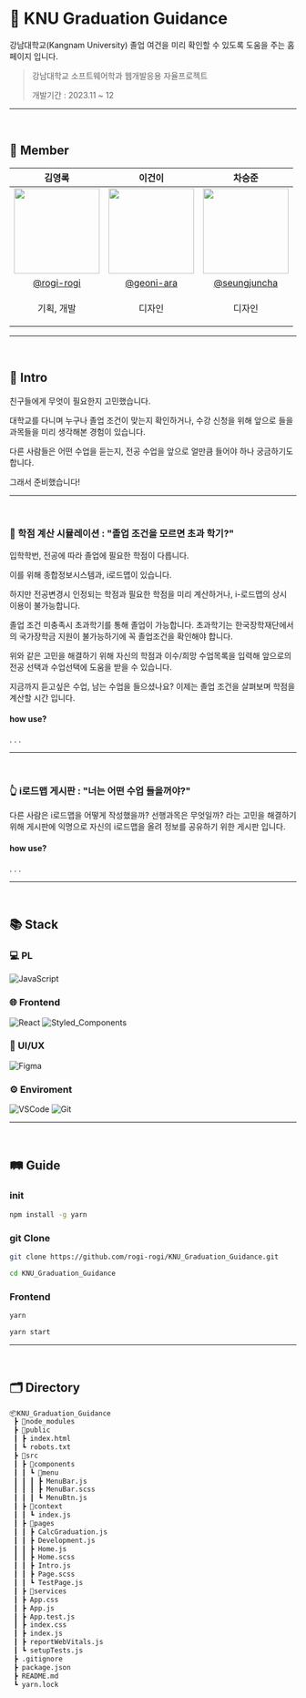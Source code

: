 # 🏫 KNU Graduation Guidance

강남대학교(Kangnam University) 졸업 여건을 미리 확인할 수 있도록 도움을 주는 홈페이지 입니다.

> 강남대학교 소프트웨어학과 웹개발응용 자율프로젝트
>
> 개발기간 : 2023.11 ~ 12

<hr/><br>

## 🤝 Member

|                                     김영록                                      |                                     이건이                                     |                                      차승준                                      |
| :-----------------------------------------------------------------------------: | :----------------------------------------------------------------------------: | :------------------------------------------------------------------------------: |
| <img src="https://avatars.githubusercontent.com/u/95115004?v=4" width="150px"/> | <img src="https://avatars.githubusercontent.com/u/8115130?v=4" width="150px"/> | <img src="https://avatars.githubusercontent.com/u/151488428?v=4" width="150px"/> |
|                   [@rogi-rogi](https://github.com/rogi-rogi)                    |                     [@geoni-ara](https://github.com/geoni)                     |                  [@seungjuncha](https://github.com/seungjuncha)                  |
|                  <p style="white-space:nowrap">기획, 개발</p>                   |                                     디자인                                     |                                      디자인                                      |

<hr/><br>

## 👋 Intro

친구들에게 무엇이 필요한지 고민했습니다.

대학교를 다니며 누구나 졸업 조건이 맞는지 확인하거나, 수강 신청을 위해 앞으로 들을 과목들을 미리 생각해본 경험이 있습니다.

다른 사람들은 어떤 수업을 듣는지, 전공 수업을 앞으로 얼만큼 들어야 하나 궁금하기도 합니다.

그래서 준비했습니다!

<hr/><br>

### 🔢 학점 계산 시뮬레이션 : "졸업 조건을 모르면 초과 학기?"

입학학번, 전공에 따라 졸업에 필요한 학점이 다릅니다.

이를 위해 종합정보시스템과, i로드맵이 있습니다.

하지만 전공변경시 인정되는 학점과 필요한 학점을 미리 계산하거나, i-로드맵의 상시 이용이 불가능합니다.

졸업 조건 미충족시 초과학기를 통해 졸업이 가능합니다.
초과학기는 한국장학재단에서의 국가장학금 지원이 불가능하기에 꼭 졸업조건을 확인해야 합니다.

위와 같은 고민을 해결하기 위해 자신의 학점과 이수/희망 수업목록을 입력해 앞으로의 전공 선택과 수업선택에 도움을 받을 수 있습니다.

지금까지 듣고싶은 수업, 남는 수업을 들으셨나요?
이제는 졸업 조건을 살펴보며 학점을 계산할 시간 입니다.

#### how use?

.
.
.

<hr/><br>

### 👆 i로드맵 게시판 : "너는 어떤 수업 들을꺼야?"

다른 사람은 i로드맵을 어떻게 작성했을까? 선행과목은 무엇일까? 라는 고민을 해결하기 위해 게시판에 익명으로 자신의 i로드맵을 올려 정보를 공유하기 위한 게시판 입니다.

#### how use?

.
.
.

<hr/><br>

## 📚 Stack

### 💻 PL

![JavaScript](https://img.shields.io/badge/javascript-F7DF1E?style=for-the-badge&logo=Javascript&logoColor=0D1117)

### 🌐 Frontend

![React](https://img.shields.io/badge/React-61DAFB?style=for-the-badge&logo=react&logoColor=0D1117)
![Styled_Components](https://img.shields.io/badge/Styled_Components-DB7093?style=for-the-badge&logo=Styled-Components&logoColor=white)

### 🎨 UI/UX

![Figma](https://img.shields.io/badge/Figma-F24E1E?style=for-the-badge&logo=figma&logoColor=white)

### ⚙️ Enviroment

![VSCode](https://img.shields.io/badge/VSCode-007ACC?style=for-the-badge&logo=visualstudiocode&logoColor=white)
![Git](https://img.shields.io/badge/Git-F05032?style=for-the-badge&logo=git&logoColor=white)

<hr/><br>

## 🛤️ Guide

### init

```cmd
npm install -g yarn
```

### git Clone

```bash
git clone https://github.com/rogi-rogi/KNU_Graduation_Guidance.git

cd KNU_Graduation_Guidance
```

### Frontend

```cmd
yarn

yarn start
```

<hr/><br>

## 🗂️ Directory

```bash
📦KNU_Graduation_Guidance
 ┣ 📂node_modules
 ┣ 📂public
 ┃ ┣ index.html
 ┃ ┗ robots.txt
 ┣ 📂src
 ┃ ┣ 📂components
 ┃ ┃ ┗ 📂menu
 ┃ ┃ ┃ ┣ MenuBar.js
 ┃ ┃ ┃ ┣ MenuBar.scss
 ┃ ┃ ┃ ┗ MenuBtn.js
 ┃ ┣ 📂context
 ┃ ┃ ┗ index.js
 ┃ ┣ 📂pages
 ┃ ┃ ┣ CalcGraduation.js
 ┃ ┃ ┣ Development.js
 ┃ ┃ ┣ Home.js
 ┃ ┃ ┣ Home.scss
 ┃ ┃ ┣ Intro.js
 ┃ ┃ ┣ Page.scss
 ┃ ┃ ┗ TestPage.js
 ┃ ┣ 📂services
 ┃ ┣ App.css
 ┃ ┣ App.js
 ┃ ┣ App.test.js
 ┃ ┣ index.css
 ┃ ┣ index.js
 ┃ ┣ reportWebVitals.js
 ┃ ┗ setupTests.js
 ┣ .gitignore
 ┣ package.json
 ┣ README.md
 ┗ yarn.lock
```
